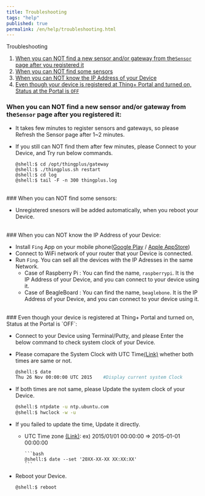 ```yaml
---
title: Troubleshooting
tags: "help"
published: true
permalink: /en/help/troubleshooting.html
---
```

<div id='id-trouble1'></div>
Troubleshooting

1. [When you can NOT find a new sensor and/or gateway from the`Sensor` page after you registered it](#id-trouble1)
2. [When you can NOT find some sensors](#id-trouble2)
3. [When you can NOT know the IP Address of your Device](#id-trouble3)
4. [Even though your device is registered at Thing+ Portal and turned on, Status at the Portal is `OFF`](#id-trouble4)

### When you can NOT find a new sensor and/or gateway from the`Sensor` page after you registered it:

 - It takes few minutes to register sensors and gateways, so please Refresh the Sensor page after 1~2 minutes.
 - If you still can NOT find them after few minutes, please Connect to your Device, and Try run below commands.

    ```
    @shell:$ cd /opt/thingplus/gateway
    @shell:$ ./thingplus.sh restart
    @shell:$ cd log
    @shell:$ tail -F -n 300 thingplus.log
    ```

<div id='id-trouble2'></div>
<br/>
### When you can NOT find some sensors:

  - Unregistered snesors will be added automatically, when you reboot your Device.

<div id='id-trouble3'></div>
<br/>
### When you can NOT know the IP Address of your Device:

  - Install `Fing` App on your mobile phone([Google Play](https://play.google.com/store/apps/details?id=com.overlook.android.fing) / [Apple AppStore](https://itunes.apple.com/kr/app/fing-network-scanner/id430921107?mt=8))
  - Connect to WiFi network of your router that your Device is connected.
  - Run `Fing`. You can sell all the devices with the IP Adresses in the same Network.
    - Case of Raspberry Pi : You can find the name, `raspberrypi`. It is the IP Address of your Device, and you can connect to your device using it.
    - Case of BeagleBoard : You can find the name, `beaglebone`. It is the IP Address of your Device, and you can connect to your device using it.

<div id='id-trouble4'></div>
<br/>
### Even though your device is registered at Thing+ Portal and turned on, Status at the Portal is `OFF`:

- Connect to your Device using Terminal/Putty, and please Enter the below command to check system clock of your Device.

- Please comapare the System Clock with UTC Time[(Link)](http://www.worldtimeserver.com/current_time_in_UTC.aspx) whether both times are same or not.

    ```bash
    @shell:$ date
    Thu 26 Nov 00:00:00 UTC 2015    #Display current system Clock
    ```

- If both times are not same, please Update the system clock of your Device.

    ```bash
    @shell:$ ntpdate -u ntp.ubuntu.com
    @shell:$ hwclock -w -u
    ```

- If you failed to update the time, Update it directly.

  - UTC Time zone [(Link)](http://www.worldtimeserver.com/current_time_in_UTC.aspx): ex) 2015/01/01 00:00:00 => 2015-01-01 00:00:00

        ```bash
        @shell:$ date --set '20XX-XX-XX XX:XX:XX'
        ```

- Reboot your Device.

    ```bash
    @shell:$ reboot
    ```
